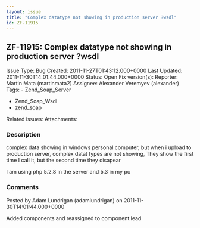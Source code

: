 ```yaml
---
layout: issue
title: "Complex datatype not showing in production server ?wsdl"
id: ZF-11915
---
```


ZF-11915: Complex datatype not showing in production server ?wsdl
-----------------------------------------------------------------

 Issue Type: Bug Created: 2011-11-27T01:43:12.000+0000 Last Updated: 2011-11-30T14:01:44.000+0000 Status: Open Fix version(s): 
 Reporter:  Martin Mata (martinmata2)  Assignee:  Alexander Veremyev (alexander)  Tags: - Zend\_Soap\_Server
- Zend\_Soap\_Wsdl
- zend\_soap
 
 Related issues: 
 Attachments: 
### Description

complex data showing in windows personal computer, but when i upload to production server, complex datat types are not showing, They show the first time I call it, but the second time they disapear

I am using php 5.2.8 in the server and 5.3 in my pc

 

 

### Comments

Posted by Adam Lundrigan (adamlundrigan) on 2011-11-30T14:01:44.000+0000

Added components and reassigned to component lead

 

 